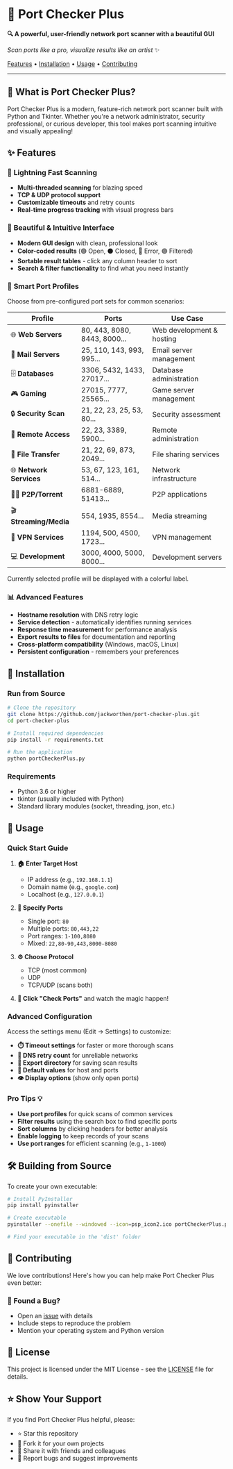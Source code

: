 # 🚀 Port Checker Plus

**🔍 A powerful, user-friendly network port scanner with a beautiful GUI**

*Scan ports like a pro, visualize results like an artist* ✨

[Features](#-features) • [Installation](#-installation) • [Usage](#-usage) • [Contributing](#-contributing)

---

## 🎯 What is Port Checker Plus?

Port Checker Plus is a modern, feature-rich network port scanner built with Python and Tkinter. Whether you're a network administrator, security professional, or curious developer, this tool makes port scanning intuitive and visually appealing!

## ✨ Features

### 🚄 **Lightning Fast Scanning**
- **Multi-threaded scanning** for blazing speed
- **TCP & UDP protocol support** 
- **Customizable timeouts** and retry counts
- **Real-time progress tracking** with visual progress bars

### 🎨 **Beautiful & Intuitive Interface**
- **Modern GUI design** with clean, professional look
- **Color-coded results** (🟢 Open, ⚫ Closed, 🔴 Error, 🟣 Filtered)
- **Sortable result tables** - click any column header to sort
- **Search & filter functionality** to find what you need instantly

### 🔧 **Smart Port Profiles**
Choose from pre-configured port sets for common scenarios:

| Profile | Ports | Use Case |
|---------|-------|----------|
| 🌐 **Web Servers** | 80, 443, 8080, 8443, 8000... | Web development & hosting |
| 📧 **Mail Servers** | 25, 110, 143, 993, 995... | Email server management |
| 🗄️ **Databases** | 3306, 5432, 1433, 27017... | Database administration |
| 🎮 **Gaming** | 27015, 7777, 25565... | Game server management |
| 🔒 **Security Scan** | 21, 22, 23, 25, 53, 80... | Security assessment |
| 🔌 **Remote Access** | 22, 23, 3389, 5900... | Remote administration |
| 📁 **File Transfer** | 21, 22, 69, 873, 2049... | File sharing services |
| 🌐 **Network Services** | 53, 67, 123, 161, 514... | Network infrastructure |
| 🏴‍☠️ **P2P/Torrent** | 6881-6889, 51413... | P2P applications |
| 🎬 **Streaming/Media** | 554, 1935, 8554... | Media streaming |
| 🔐 **VPN Services** | 1194, 500, 4500, 1723... | VPN management |
| 💻 **Development** | 3000, 4000, 5000, 8000... | Development servers |

Currently selected profile will be displayed with a colorful label.

### 📊 **Advanced Features**
- **Hostname resolution** with DNS retry logic
- **Service detection** - automatically identifies running services
- **Response time measurement** for performance analysis
- **Export results to files** for documentation and reporting
- **Cross-platform compatibility** (Windows, macOS, Linux)
- **Persistent configuration** - remembers your preferences

## 🚀 Installation

### Run from Source
```bash
# Clone the repository
git clone https://github.com/jackworthen/port-checker-plus.git
cd port-checker-plus

# Install required dependencies
pip install -r requirements.txt

# Run the application
python portCheckerPlus.py
```

### Requirements
- Python 3.6 or higher
- tkinter (usually included with Python)
- Standard library modules (socket, threading, json, etc.)

## 📖 Usage

### Quick Start Guide

1. **🏠 Enter Target Host**
   - IP address (e.g., `192.168.1.1`)
   - Domain name (e.g., `google.com`)
   - Localhost (e.g., `127.0.0.1`)

2. **🔌 Specify Ports**
   - Single port: `80`
   - Multiple ports: `80,443,22`
   - Port ranges: `1-100,8080`
   - Mixed: `22,80-90,443,8000-8080`

3. **⚙️ Choose Protocol**
   - TCP (most common)
   - UDP 
   - TCP/UDP (scans both)

4. **🚀 Click "Check Ports"** and watch the magic happen!

### Advanced Configuration

Access the settings menu (Edit → Settings) to customize:

- **⏱️ Timeout settings** for faster or more thorough scans
- **🔄 DNS retry count** for unreliable networks  
- **📁 Export directory** for saving scan results
- **🎯 Default values** for host and ports
- **👁️ Display options** (show only open ports)

### Pro Tips 💡

- **Use port profiles** for quick scans of common services
- **Filter results** using the search box to find specific ports
- **Sort columns** by clicking headers for better analysis
- **Enable logging** to keep records of your scans
- **Use port ranges** for efficient scanning (e.g., `1-1000`)


## 🛠️ Building from Source

To create your own executable:

```bash
# Install PyInstaller
pip install pyinstaller

# Create executable
pyinstaller --onefile --windowed --icon=psp_icon2.ico portCheckerPlus.py

# Find your executable in the 'dist' folder
```

## 🤝 Contributing

We love contributions! Here's how you can help make Port Checker Plus even better:

### 🐛 Found a Bug?
- Open an [issue](https://github.com/jackworthen/port-checker-plus/issues) with details
- Include steps to reproduce the problem
- Mention your operating system and Python version

## 📜 License

This project is licensed under the MIT License - see the [LICENSE](LICENSE) file for details.

## ⭐ Show Your Support

If you find Port Checker Plus helpful, please:
- ⭐ Star this repository
- 🍴 Fork it for your own projects  
- 📢 Share it with friends and colleagues
- 🐛 Report bugs and suggest improvements

